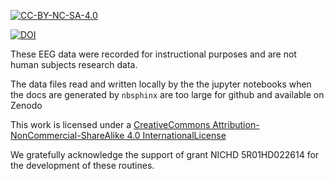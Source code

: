 [![CC-BY-NC-SA-4.0](https://i.creativecommons.org/l/by-nc-sa/4.0/80x15.png)](http://creativecommons.org/licenses/by-nc-sa/4.0/)

[![DOI](https://zenodo.org/badge/255196854.svg)](https://zenodo.org/badge/latestdoi/255196854)

These EEG data were recorded for instructional purposes and are not
human subjects research data.

The data files read and written locally by the the jupyter notebooks
when the docs are generated by `nbsphinx` are too large for github and available on Zenodo


This work is licensed under a [CreativeCommons
Attribution-NonCommercial-ShareAlike 4.0
InternationalLicense](http://creativecommons.org/licenses/by-nc-sa/4.0/)

We gratefully acknowledge the support of grant NICHD 5R01HD022614 for the development of these routines.

